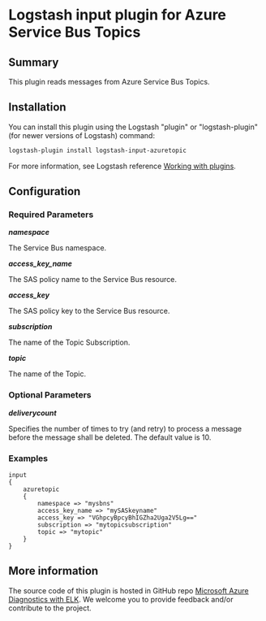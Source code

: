 # Logstash input plugin for Azure Service Bus Topics

## Summary
This plugin reads messages from Azure Service Bus Topics.

## Installation
You can install this plugin using the Logstash "plugin" or "logstash-plugin" (for newer versions of Logstash) command:
```sh
logstash-plugin install logstash-input-azuretopic
```
For more information, see Logstash reference [Working with plugins](https://www.elastic.co/guide/en/logstash/current/working-with-plugins.html).

## Configuration
### Required Parameters
__*namespace*__

The Service Bus namespace.

__*access_key_name*__

The SAS policy name to the Service Bus resource.

__*access_key*__

The SAS policy key to the Service Bus resource.

__*subscription*__

The name of the Topic Subscription.

__*topic*__

The name of the Topic.

### Optional Parameters
__*deliverycount*__

Specifies the number of times to try (and retry) to process a message before the message shall be deleted. The default value is 10.

### Examples
```
input
{
    azuretopic
    {
        namespace => "mysbns"
        access_key_name => "mySASkeyname"
        access_key => "VGhpcyBpcyBhIGZha2Uga2V5Lg=="
        subscription => "mytopicsubscription"
        topic => "mytopic"
    }
}
```

## More information
The source code of this plugin is hosted in GitHub repo [Microsoft Azure Diagnostics with ELK](https://github.com/Azure/azure-diagnostics-tools). We welcome you to provide feedback and/or contribute to the project.